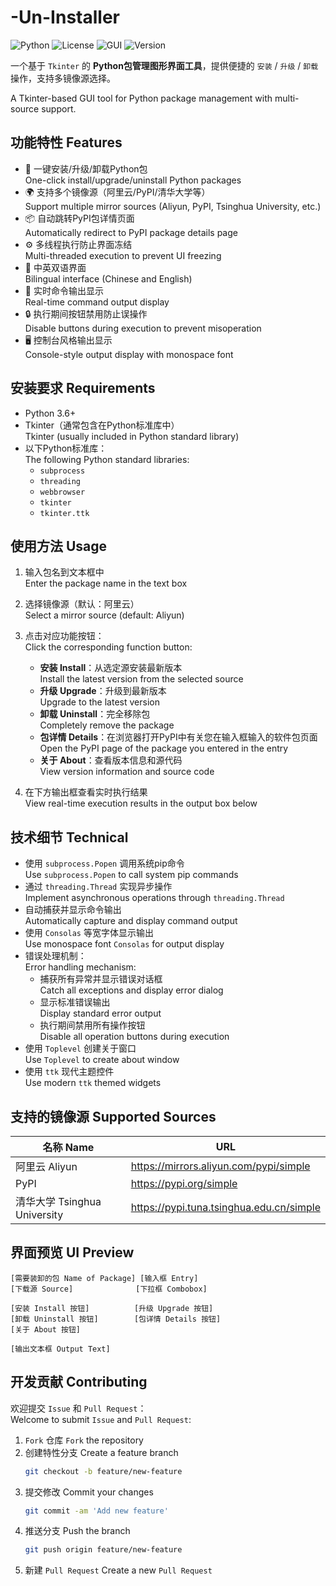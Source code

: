 # -Un-Installer

![Python](https://img.shields.io/badge/Python-3.6%2B-blue?logo=python)
![License](https://img.shields.io/badge/License-Apache--2.0-green)
![GUI](https://img.shields.io/badge/GUI-Tkinter-orange)
![Version](https://img.shields.io/badge/Version-6.3-lightgrey)

一个基于 `Tkinter` 的 **Python包管理图形界面工具**，提供便捷的 `安装` / `升级` / `卸载` 操作，支持多镜像源选择。

A Tkinter-based GUI tool for Python package management with multi-source support.

## 功能特性 Features

- 🚀 一键安装/升级/卸载Python包  
  One-click install/upgrade/uninstall Python packages
- 🌍 支持多个镜像源（阿里云/PyPI/清华大学等）  
  Support multiple mirror sources (Aliyun, PyPI, Tsinghua University, etc.)
- 📦 自动跳转PyPI包详情页面  
  Automatically redirect to PyPI package details page
- ⚙️ 多线程执行防止界面冻结  
  Multi-threaded execution to prevent UI freezing
- 🎯 中英双语界面  
  Bilingual interface (Chinese and English)
- 📜 实时命令输出显示  
  Real-time command output display
- 🔒 执行期间按钮禁用防止误操作  
  Disable buttons during execution to prevent misoperation
- 🖥️ 控制台风格输出显示  
  Console-style output display with monospace font

## 安装要求 Requirements

- Python 3.6+
- Tkinter（通常包含在Python标准库中）  
  Tkinter (usually included in Python standard library)
- 以下Python标准库：  
  The following Python standard libraries:
  - `subprocess`
  - `threading`
  - `webbrowser`
  - `tkinter`
  - `tkinter.ttk`

## 使用方法 Usage

1. 输入包名到文本框中  
   Enter the package name in the text box
2. 选择镜像源（默认：阿里云）  
   Select a mirror source (default: Aliyun)
3. 点击对应功能按钮：  
   Click the corresponding function button:
   - **安装 Install**：从选定源安装最新版本  
     Install the latest version from the selected source
   - **升级 Upgrade**：升级到最新版本  
     Upgrade to the latest version
   - **卸载 Uninstall**：完全移除包  
     Completely remove the package
   - **包详情 Details**：在浏览器打开PyPI中有关您在输入框输入的软件包页面  
     Open the PyPI page of the package you entered in the entry
   - **关于 About**：查看版本信息和源代码  
     View version information and source code

4. 在下方输出框查看实时执行结果  
   View real-time execution results in the output box below

## 技术细节 Technical

- 使用 `subprocess.Popen` 调用系统pip命令  
  Use `subprocess.Popen` to call system pip commands
- 通过 `threading.Thread` 实现异步操作  
  Implement asynchronous operations through `threading.Thread`
- 自动捕获并显示命令输出  
  Automatically capture and display command output
- 使用 `Consolas` 等宽字体显示输出  
  Use monospace font `Consolas` for output display
- 错误处理机制：  
  Error handling mechanism:
  - 捕获所有异常并显示错误对话框  
    Catch all exceptions and display error dialog
  - 显示标准错误输出  
    Display standard error output
  - 执行期间禁用所有操作按钮  
    Disable all operation buttons during execution
- 使用 `Toplevel` 创建关于窗口  
  Use `Toplevel` to create about window
- 使用 `ttk` 现代主题控件  
  Use modern `ttk` themed widgets

## 支持的镜像源 Supported Sources

| 名称 Name                | URL                                      |
|-------------------------|------------------------------------------|
| 阿里云 Aliyun             | https://mirrors.aliyun.com/pypi/simple   |
| PyPI                   | https://pypi.org/simple                  |
| 清华大学 Tsinghua University | https://pypi.tuna.tsinghua.edu.cn/simple |

## 界面预览 UI Preview

```
[需要装卸的包 Name of Package] [输入框 Entry]
[下载源 Source]              [下拉框 Combobox]

[安装 Install 按钮]          [升级 Upgrade 按钮]
[卸载 Uninstall 按钮]        [包详情 Details 按钮]
[关于 About 按钮]

[输出文本框 Output Text]
```

## 开发贡献 Contributing

欢迎提交 `Issue` 和 `Pull Request`：  
Welcome to submit `Issue` and `Pull Request`:

1. `Fork` 仓库 `Fork` the repository
2. 创建特性分支 Create a feature branch 
    ```bash
    git checkout -b feature/new-feature
    ```
3. 提交修改 Commit your changes
    ```bash
    git commit -am 'Add new feature'
    ```
4. 推送分支 Push the branch
    ```bash
    git push origin feature/new-feature
    ```
5. 新建 `Pull Request` Create a new `Pull Request`
